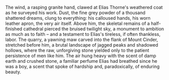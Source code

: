 The wind, a rasping granite hand, clawed at Elias Thorne's weathered coat as he surveyed his work.  Dust, the fine grey powder of a thousand shattered dreams, clung to everything: his calloused hands, his worn leather apron, the very air itself.  Above him, the skeletal remains of a half-finished cathedral pierced the bruised twilight sky, a monument to ambition as much as to faith – and a testament to Elias's tireless, if often thankless, labor.  The quarry, a yawning maw carved into the flank of Mount Cinder, stretched before him, a brutal landscape of jagged peaks and shadowed hollows, where the raw, unforgiving stone yielded only to the patient persistence of men like him.  The air hung heavy with the scent of damp earth and crushed stone, a familiar perfume Elias had breathed since he was a boy, a scent that spoke of hardship and, paradoxically, of enduring beauty.
